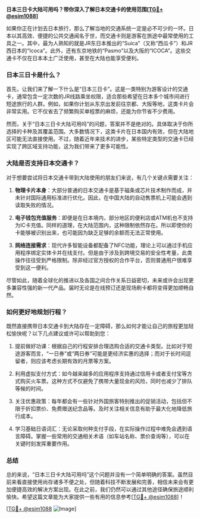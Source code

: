 **日本三日卡大陆可用吗？带你深入了解日本交通卡的使用范围[[TG💪+ @esim1088](https://t.me/s/esim1088)]**

如果你正在计划去日本旅行，那么了解当地的交通系统一定是必不可少的一环。日本以其高效、便捷的公共交通闻名于世，而交通卡则是游客在旅途中最常使用的工具之一。其中，最为人熟知的就是JR东日本推出的“Suica”（又称“西瓜卡”）和JR西日本的“Icoca”。此外，还有东京地铁的“Pasmo”以及大阪的“ICOCA”。这些交通卡不仅在日本本土广泛使用，甚至在大陆也能享受便利。

### 日本三日卡是什么？

首先，让我们来了解一下什么是“日本三日卡”。这是一类特别为游客设计的交通卡，通常包含一定次数的JR线路乘坐权限，适合那些希望在日本多个城市间进行短途旅行的人群。例如，如果你计划从东京出发前往京都、大阪等地，这类卡片会非常实用。它不仅省去了频繁购买单程票的麻烦，还能为你节省不少费用。

然而，关于“日本三日卡大陆可用吗”的问题，答案并不是绝对的。具体取决于你所选择的卡种及其覆盖范围。大多数情况下，这类卡片在日本国内有效，但在大陆地区可能无法直接使用。不过，随着近年来技术的进步，某些特定类型的交通卡已经实现了跨区域支持功能，这为我们带来了更多可能性。

### 大陆是否支持日本交通卡？

对于想要尝试将日本交通卡带到大陆使用的朋友们来说，有几个关键点需要关注：

1. **物理卡片本身**：大部分普通的日本交通卡是基于磁条或芯片技术制作而成，并未针对国际通用标准进行优化。因此，在中国大陆的自动售票机上可能会遇到读取失败的情况。
   
2. **电子钱包充值服务**：即便是在日本境内，部分地区的便利店或ATM机也不支持为IC卡充值。同样的道理，在大陆范围内，这种限制依然存在。所以即使你的卡能够被识别出来，也可能因为缺乏足够的余额而无法正常使用。

3. **网络连接需求**：现代许多智能设备都配备了NFC功能，理论上可以通过手机应用程序绑定实体卡并在线支付。但是由于涉及到跨境交易的安全性考量，此类操作往往受到严格限制。除非经过官方授权的合作平台，否则普通用户很难享受到这一便利。

尽管如此，随着全球化的推进以及各国之间合作关系日益密切，未来或许会出现更多兼容性强的新一代产品。届时无论是在线预订还是现场刷卡都将变得更加顺畅自然。

### 如何更好地规划行程？

既然直接携带日本交通卡到大陆存在一定障碍，那么如何才能让自己的旅程更加轻松愉快呢？以下几点建议或许可以帮助到您：

1. 提前做好功课：根据自己的行程安排合理选购合适的交通卡类型。比如对于短途游客而言，“一日券”或“两日券”可能是更经济实惠的选择；而对于长时间逗留者，则应该考虑长期有效的月票等方案。

2. 利用虚拟支付方式：如今越来越多的应用程序支持通过信用卡或者支付宝等方式购买火车票。这种方式不仅避免了携带大量现金的风险，同时也减少了排队等候的时间。

3. 关注优惠政策：每年都会有一些针对外国旅客特别推出的促销活动，包括但不限于折扣票价、免费赠送纪念品等。及时关注相关信息有助于最大化地降低旅行成本。

4. 学习基础日语词汇：无论采取何种支付手段，在实际操作过程中难免会遇到语言障碍。掌握一些常用的交通相关术语（如车站名称、票价查询等），可以在关键时刻发挥重要作用。

### 总结

总的来说，“日本三日卡大陆可用吗”这个问题并没有一个简单明确的答案。虽然目前来看直接使用尚存诸多不便之处，但随着科技不断发展和完善，相信未来会有更加便捷高效的解决方案出现。在此之前，我们仍然可以通过其他途径确保旅途顺利愉快。希望这篇文章能为大家提供一些有用的信息参考[[TG💪+ @esim1088](https://t.me/s/esim1088)]！

[[TG💪+ @esim1088](https://t.me/s/esim1088) ![Image](https://i.postimg.cc/4NQfJmqS/Snipaste-2025-05-13-00-14-12.png)]